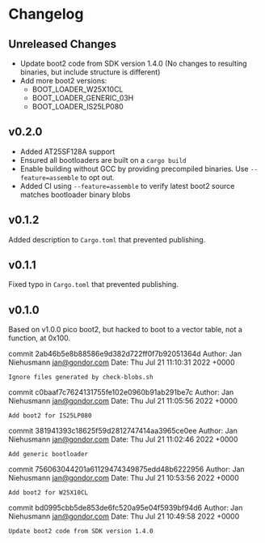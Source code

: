# Changelog

## Unreleased Changes

* Update boot2 code from SDK version 1.4.0
  (No changes to resulting binaries, but include structure is different)
* Add more boot2 versions:
  * BOOT_LOADER_W25X10CL
  * BOOT_LOADER_GENERIC_03H
  * BOOT_LOADER_IS25LP080

## v0.2.0

* Added AT25SF128A support
* Ensured all bootloaders are built on a `cargo build`
* Enable building without GCC by providing precompiled binaries. Use `--feature=assemble` to opt out.
* Added CI using `--feature=assemble` to verify latest boot2 source matches bootloader binary blobs

## v0.1.2

Added description to `Cargo.toml` that prevented publishing.

## v0.1.1

Fixed typo in `Cargo.toml` that prevented publishing.

## v0.1.0

Based on v1.0.0 pico boot2, but hacked to boot to a vector table, not a function, at 0x100.

commit 2ab46b5e8b88586e9d382d722ff0f7b92051364d
Author: Jan Niehusmann <jan@gondor.com>
Date:   Thu Jul 21 11:10:31 2022 +0000

    Ignore files generated by check-blobs.sh

commit c0baaf7c7624131755fe102e0960b91ab291be7c
Author: Jan Niehusmann <jan@gondor.com>
Date:   Thu Jul 21 11:05:56 2022 +0000

    Add boot2 for IS25LP080

commit 381941393c18625f59d2812747414aa3965ce0ee
Author: Jan Niehusmann <jan@gondor.com>
Date:   Thu Jul 21 11:02:46 2022 +0000

    Add generic bootloader

commit 756063044201a61129474349875edd48b6222956
Author: Jan Niehusmann <jan@gondor.com>
Date:   Thu Jul 21 10:53:56 2022 +0000

    Add boot2 for W25X10CL

commit bd0995cbb5de853de6fc520a95e04f5939bf94d6
Author: Jan Niehusmann <jan@gondor.com>
Date:   Thu Jul 21 10:49:58 2022 +0000

    Update boot2 code from SDK version 1.4.0
